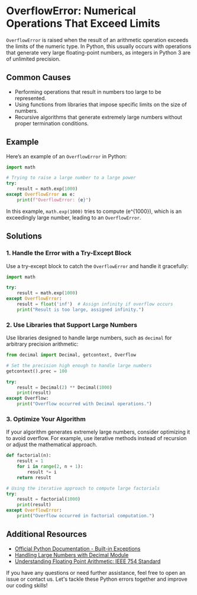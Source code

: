 # OverflowError: Numerical Operations That Exceed Limits

`OverflowError` is raised when the result of an arithmetic operation exceeds the limits of the numeric type. In Python, this usually occurs with operations that generate very large floating-point numbers, as integers in Python 3 are of unlimited precision.

## Common Causes

- Performing operations that result in numbers too large to be represented.
- Using functions from libraries that impose specific limits on the size of numbers.
- Recursive algorithms that generate extremely large numbers without proper termination conditions.

## Example

Here’s an example of an `OverflowError` in Python:

```python
import math

# Trying to raise a large number to a large power
try:
    result = math.exp(1000)
except OverflowError as e:
    print(f"OverflowError: {e}")
```

In this example, `math.exp(1000)` tries to compute \(e^{1000}\), which is an exceedingly large number, leading to an `OverflowError`.

## Solutions

### 1. Handle the Error with a Try-Except Block

Use a try-except block to catch the `OverflowError` and handle it gracefully:

```python
import math

try:
    result = math.exp(1000)
except OverflowError:
    result = float('inf')  # Assign infinity if overflow occurs
    print("Result is too large, assigned infinity.")
```

### 2. Use Libraries that Support Large Numbers

Use libraries designed to handle large numbers, such as `decimal` for arbitrary precision arithmetic:

```python
from decimal import Decimal, getcontext, Overflow

# Set the precision high enough to handle large numbers
getcontext().prec = 100

try:
    result = Decimal(2) ** Decimal(1000)
    print(result)
except Overflow:
    print("Overflow occurred with Decimal operations.")
```

### 3. Optimize Your Algorithm

If your algorithm generates extremely large numbers, consider optimizing it to avoid overflow. For example, use iterative methods instead of recursion or adjust the mathematical approach.

```python
def factorial(n):
    result = 1
    for i in range(2, n + 1):
        result *= i
    return result

# Using the iterative approach to compute large factorials
try:
    result = factorial(1000)
    print(result)
except OverflowError:
    print("Overflow occurred in factorial computation.")
```

## Additional Resources

- [Official Python Documentation - Built-in Exceptions](https://docs.python.org/3/library/exceptions.html#OverflowError)
- [Handling Large Numbers with Decimal Module](https://docs.python.org/3/library/decimal.html)
- [Understanding Floating Point Arithmetic: IEEE 754 Standard](https://docs.python.org/3/tutorial/floatingpoint.html)

If you have any questions or need further assistance, feel free to open an issue or contact us. Let's tackle these Python errors together and improve our coding skills!

